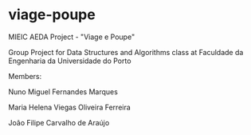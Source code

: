 # viage-poupe
MIEIC AEDA Project - "Viage e Poupe"

Group Project for Data Structures and Algorithms class at Faculdade da Engenharia da Universidade do Porto

Members:

Nuno Miguel Fernandes Marques

Maria Helena Viegas Oliveira Ferreira

João Filipe Carvalho de Araújo
